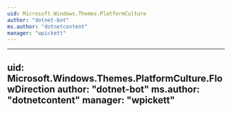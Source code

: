 ```yaml
---
uid: Microsoft.Windows.Themes.PlatformCulture
author: "dotnet-bot"
ms.author: "dotnetcontent"
manager: "wpickett"
---
```


---
uid: Microsoft.Windows.Themes.PlatformCulture.FlowDirection
author: "dotnet-bot"
ms.author: "dotnetcontent"
manager: "wpickett"
---
